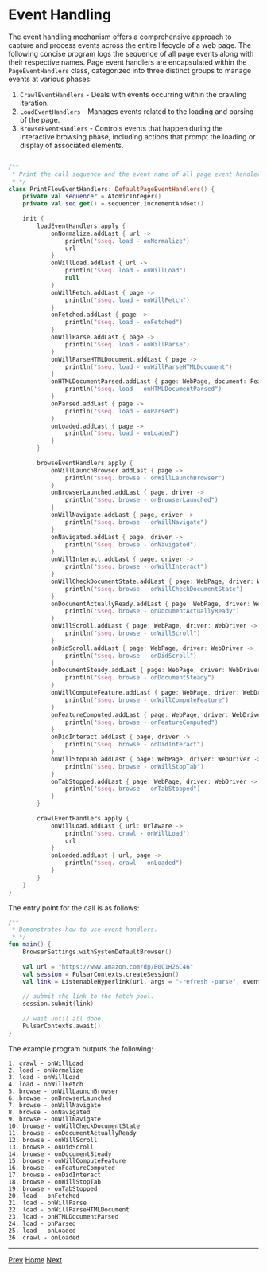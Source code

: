 Event Handling
=

The event handling mechanism offers a comprehensive approach to capture and process events across the entire lifecycle of a web page. The following concise program logs the sequence of all page events along with their respective names.
Page event handlers are encapsulated within the `PageEventHandlers` class, categorized into three distinct groups to manage events at various phases:

1. `CrawlEventHandlers` - Deals with events occurring within the crawling iteration.
2. `LoadEventHandlers` - Manages events related to the loading and parsing of the page.
3. `BrowseEventHandlers` - Controls events that happen during the interactive browsing phase, including actions that prompt the loading or display of associated elements.

```kotlin

/**
 * Print the call sequence and the event name of all page event handlers
 * */
class PrintFlowEventHandlers: DefaultPageEventHandlers() {
    private val sequencer = AtomicInteger()
    private val seq get() = sequencer.incrementAndGet()
    
    init {
        loadEventHandlers.apply {
            onNormalize.addLast { url ->
                println("$seq. load - onNormalize")
                url
            }
            onWillLoad.addLast { url ->
                println("$seq. load - onWillLoad")
                null
            }
            onWillFetch.addLast { page ->
                println("$seq. load - onWillFetch")
            }
            onFetched.addLast { page ->
                println("$seq. load - onFetched")
            }
            onWillParse.addLast { page ->
                println("$seq. load - onWillParse")
            }
            onWillParseHTMLDocument.addLast { page ->
                println("$seq. load - onWillParseHTMLDocument")
            }
            onHTMLDocumentParsed.addLast { page: WebPage, document: FeaturedDocument ->
                println("$seq. load - onHTMLDocumentParsed")
            }
            onParsed.addLast { page ->
                println("$seq. load - onParsed")
            }
            onLoaded.addLast { page ->
                println("$seq. load - onLoaded")
            }
        }
        
        browseEventHandlers.apply {
            onWillLaunchBrowser.addLast { page ->
                println("$seq. browse - onWillLaunchBrowser")
            }
            onBrowserLaunched.addLast { page, driver ->
                println("$seq. browse - onBrowserLaunched")
            }
            onWillNavigate.addLast { page, driver ->
                println("$seq. browse - onWillNavigate")
            }
            onNavigated.addLast { page, driver ->
                println("$seq. browse - onNavigated")
            }
            onWillInteract.addLast { page, driver ->
                println("$seq. browse - onWillInteract")
            }
            onWillCheckDocumentState.addLast { page: WebPage, driver: WebDriver ->
                println("$seq. browse - onWillCheckDocumentState")
            }
            onDocumentActuallyReady.addLast { page: WebPage, driver: WebDriver ->
                println("$seq. browse - onDocumentActuallyReady")
            }
            onWillScroll.addLast { page: WebPage, driver: WebDriver ->
                println("$seq. browse - onWillScroll")
            }
            onDidScroll.addLast { page: WebPage, driver: WebDriver ->
                println("$seq. browse - onDidScroll")
            }
            onDocumentSteady.addLast { page: WebPage, driver: WebDriver ->
                println("$seq. browse - onDocumentSteady")
            }
            onWillComputeFeature.addLast { page: WebPage, driver: WebDriver ->
                println("$seq. browse - onWillComputeFeature")
            }
            onFeatureComputed.addLast { page: WebPage, driver: WebDriver ->
                println("$seq. browse - onFeatureComputed")
            }
            onDidInteract.addLast { page, driver ->
                println("$seq. browse - onDidInteract")
            }
            onWillStopTab.addLast { page: WebPage, driver: WebDriver ->
                println("$seq. browse - onWillStopTab")
            }
            onTabStopped.addLast { page: WebPage, driver: WebDriver ->
                println("$seq. browse - onTabStopped")
            }
        }
        
        crawlEventHandlers.apply {
            onWillLoad.addLast { url: UrlAware ->
                println("$seq. crawl - onWillLoad")
                url
            }
            onLoaded.addLast { url, page ->
                println("$seq. crawl - onLoaded")
            }
        }
    }
}
```

The entry point for the call is as follows:

```kotlin
/**
 * Demonstrates how to use event handlers.
 * */
fun main() {
    BrowserSettings.withSystemDefaultBrowser()
    
    val url = "https://www.amazon.com/dp/B0C1H26C46"
    val session = PulsarContexts.createSession()
    val link = ListenableHyperlink(url, args = "-refresh -parse", event = PrintFlowEventHandlers())
    
    // submit the link to the fetch pool.
    session.submit(link)
    
    // wait until all done.
    PulsarContexts.await()
}

```

The example program outputs the following:

```
1. crawl - onWillLoad
2. load - onNormalize
3. load - onWillLoad
4. load - onWillFetch
5. browse - onWillLaunchBrowser
6. browse - onBrowserLaunched
7. browse - onWillNavigate
8. browse - onNavigated
9. browse - onWillNavigate
10. browse - onWillCheckDocumentState
11. browse - onDocumentActuallyReady
12. browse - onWillScroll
13. browse - onDidScroll
14. browse - onDocumentSteady
15. browse - onWillComputeFeature
16. browse - onFeatureComputed
17. browse - onDidInteract
18. browse - onWillStopTab
19. browse - onTabStopped
20. load - onFetched
21. load - onWillParse
22. load - onWillParseHTMLDocument
23. load - onHTMLDocumentParsed
24. load - onParsed
25. load - onLoaded
26. crawl - onLoaded
```

------

[Prev](8continuous-crawling.md) [Home](1home.md) [Next](10RPA.md)